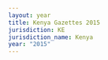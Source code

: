 ```yaml
---
layout: year
title: Kenya Gazettes 2015
jurisdiction: KE
jurisdiction_name: Kenya
year: "2015"
---
```


